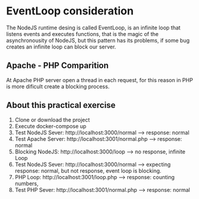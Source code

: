 # EventLoop consideration

The NodeJS runtime desing is called EventLoop, is an infinite loop that listens events and executes functions, that is the magic of the asynchronousity of NodeJS, but this pattern has its problems, if some bug creates an infinite loop can block our server.

## Apache - PHP Comparition

At Apache PHP server open a thread in each request, for this reason in PHP is more dificult create a blocking process.

## About this practical exercise

1. Clone or download the project
2. Execute docker-compose up
3. Test NodeJS Sever: http://localhost:3000/normal --> response: normal
4. Test Apache Server: http://localhost:3001/normal.php --> response: normal
5. Blocking NodeJS: http://localhost:3000/loop --> no response, infinite Loop
6. Test NodeJS Sever: http://localhost:3000/normal --> expecting response: normal, but not response, event loop is blocking.
7. PHP Loop: http://localhost:3001/loop.php --> response: counting numbers, 
8. Test PHP Sever: http://localhost:3001/normal.php --> response: normal

